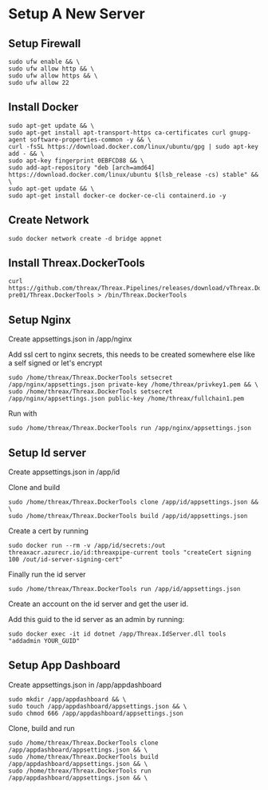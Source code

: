 # Setup A New Server

## Setup Firewall
```
sudo ufw enable && \
sudo ufw allow http && \
sudo ufw allow https && \
sudo ufw allow 22
```

## Install Docker
```
sudo apt-get update && \
sudo apt-get install apt-transport-https ca-certificates curl gnupg-agent software-properties-common -y && \
curl -fsSL https://download.docker.com/linux/ubuntu/gpg | sudo apt-key add - && \
sudo apt-key fingerprint 0EBFCD88 && \
sudo add-apt-repository "deb [arch=amd64] https://download.docker.com/linux/ubuntu $(lsb_release -cs) stable" && \
sudo apt-get update && \
sudo apt-get install docker-ce docker-ce-cli containerd.io -y
```

## Create Network
```
sudo docker network create -d bridge appnet
```

## Install Threax.DockerTools
```
curl https://github.com/threax/Threax.Pipelines/releases/download/vThreax.DockerTools_1.0.0-pre01/Threax.DockerTools > /bin/Threax.DockerTools
```

## Setup Nginx
Create appsettings.json in /app/nginx

Add ssl cert to nginx secrets, this needs to be created somewhere else like a self signed or let's encrypt
```
sudo /home/threax/Threax.DockerTools setsecret /app/nginx/appsettings.json private-key /home/threax/privkey1.pem && \
sudo /home/threax/Threax.DockerTools setsecret /app/nginx/appsettings.json public-key /home/threax/fullchain1.pem 
```

Run with
```
sudo /home/threax/Threax.DockerTools run /app/nginx/appsettings.json
```

## Setup Id server
Create appsettings.json in /app/id

Clone and build
```
sudo /home/threax/Threax.DockerTools clone /app/id/appsettings.json && \
sudo /home/threax/Threax.DockerTools build /app/id/appsettings.json
```

Create a cert by running
```
sudo docker run --rm -v /app/id/secrets:/out threaxacr.azurecr.io/id:threaxpipe-current tools "createCert signing 100 /out/id-server-signing-cert"
```

Finally run the id server
```
sudo /home/threax/Threax.DockerTools run /app/id/appsettings.json
```

Create an account on the id server and get the user id.

Add this guid to the id server as an admin by running:
```
sudo docker exec -it id dotnet /app/Threax.IdServer.dll tools "addadmin YOUR_GUID"
```

## Setup App Dashboard
Create appsettings.json in /app/appdashboard
```
sudo mkdir /app/appdashboard && \
sudo touch /app/appdashboard/appsettings.json && \
sudo chmod 666 /app/appdashboard/appsettings.json
```

Clone, build and run
```
sudo /home/threax/Threax.DockerTools clone /app/appdashboard/appsettings.json && \
sudo /home/threax/Threax.DockerTools build /app/appdashboard/appsettings.json && \
sudo /home/threax/Threax.DockerTools run /app/appdashboard/appsettings.json && \
```